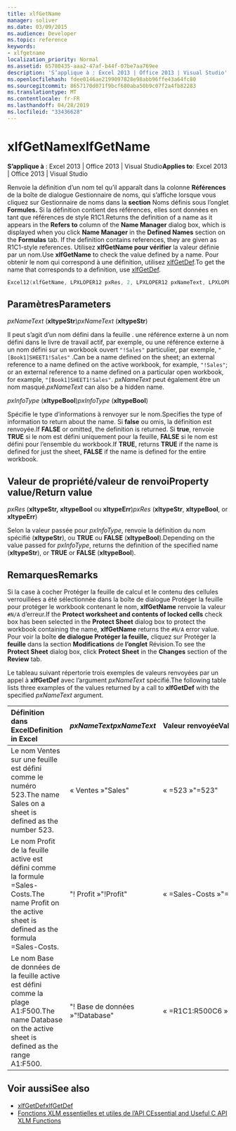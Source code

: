 ```yaml
---
title: xlfGetName
manager: soliver
ms.date: 03/09/2015
ms.audience: Developer
ms.topic: reference
keywords:
- xlfgetname
localization_priority: Normal
ms.assetid: 65780435-aaa2-47af-b44f-07be7aa769ee
description: 'S’applique à : Excel 2013 | Office 2013 | Visual Studio'
ms.openlocfilehash: fdee0146ae2199097828e98abb96ffe43a64fc80
ms.sourcegitcommit: 8657170d071f9bcf680aba50b9c07f2a4fb82283
ms.translationtype: MT
ms.contentlocale: fr-FR
ms.lasthandoff: 04/28/2019
ms.locfileid: "33436628"
---
```

# <a name="xlfgetname"></a><span data-ttu-id="d9483-104">xlfGetName</span><span class="sxs-lookup"><span data-stu-id="d9483-104">xlfGetName</span></span>

<span data-ttu-id="d9483-105">**S’applique à** : Excel 2013 | Office 2013 | Visual Studio</span><span class="sxs-lookup"><span data-stu-id="d9483-105">**Applies to**: Excel 2013 | Office 2013 | Visual Studio</span></span> 
  
<span data-ttu-id="d9483-106">Renvoie la définition d’un nom tel qu’il  apparaît dans la colonne **Références**  de la boîte de dialogue Gestionnaire de noms, qui s’affiche lorsque vous cliquez sur Gestionnaire de noms dans la **section** Noms définis sous l’onglet **Formules.** Si la définition contient des références, elles sont données en tant que références de style R1C1.</span><span class="sxs-lookup"><span data-stu-id="d9483-106">Returns the definition of a name as it appears in the **Refers to** column of the **Name Manager** dialog box, which is displayed when you click **Name Manager** in the **Defined Names** section on the **Formulas** tab. If the definition contains references, they are given as R1C1-style references.</span></span> <span data-ttu-id="d9483-107">Utilisez **xlfGetName pour vérifier** la valeur définie par un nom.</span><span class="sxs-lookup"><span data-stu-id="d9483-107">Use **xlfGetName** to check the value defined by a name.</span></span> <span data-ttu-id="d9483-108">Pour obtenir le nom qui correspond à une définition, utilisez [xlfGetDef](xlfgetdef.md).</span><span class="sxs-lookup"><span data-stu-id="d9483-108">To get the name that corresponds to a definition, use [xlfGetDef](xlfgetdef.md).</span></span>
  
```cpp
Excel12(xlfGetName, LPXLOPER12 pxRes, 2, LPXLOPER12 pxNameText, LPXLOPER12 pxInfoType);
```

## <a name="parameters"></a><span data-ttu-id="d9483-109">Paramètres</span><span class="sxs-lookup"><span data-stu-id="d9483-109">Parameters</span></span>

<span data-ttu-id="d9483-110">_pxNameText_ (**xltypeStr**)</span><span class="sxs-lookup"><span data-stu-id="d9483-110">_pxNameText_ (**xltypeStr**)</span></span>
  
<span data-ttu-id="d9483-111">Il peut s’agit d’un nom défini dans la feuille . une référence externe à un nom défini dans le livre de travail actif, par exemple, ou une référence externe à un nom défini sur un workbook ouvert  `"!Sales"` particulier, par exemple,  `"[Book1]SHEET1!Sales"` .</span><span class="sxs-lookup"><span data-stu-id="d9483-111">Can be a name defined on the sheet; an external reference to a name defined on the active workbook, for example,  `"!Sales"`; or an external reference to a name defined on a particular open workbook, for example,  `"[Book1]SHEET1!Sales"`.</span></span>  <span data-ttu-id="d9483-112">_pxNameText_ peut également être un nom masqué.</span><span class="sxs-lookup"><span data-stu-id="d9483-112">_pxNameText_ can also be a hidden name.</span></span> 
  
<span data-ttu-id="d9483-113">_pxInfoType_ (**xltypeBool**)</span><span class="sxs-lookup"><span data-stu-id="d9483-113">_pxInfoType_ (**xltypeBool**)</span></span>
  
<span data-ttu-id="d9483-114">Spécifie le type d’informations à renvoyer sur le nom.</span><span class="sxs-lookup"><span data-stu-id="d9483-114">Specifies the type of information to return about the name.</span></span> <span data-ttu-id="d9483-115">Si **false** ou omis, la définition est renvoyée.</span><span class="sxs-lookup"><span data-stu-id="d9483-115">If **FALSE** or omitted, the definition is returned.</span></span> <span data-ttu-id="d9483-116">Si **true**, renvoie **TRUE** si le nom est défini uniquement pour la feuille, **FALSE** si le nom est défini pour l’ensemble du workbook.</span><span class="sxs-lookup"><span data-stu-id="d9483-116">If **TRUE**, returns **TRUE** if the name is defined for just the sheet, **FALSE** if the name is defined for the entire workbook.</span></span> 
  
## <a name="property-valuereturn-value"></a><span data-ttu-id="d9483-117">Valeur de propriété/valeur de renvoi</span><span class="sxs-lookup"><span data-stu-id="d9483-117">Property value/Return value</span></span>

<span data-ttu-id="d9483-118">_pxRes_ (**xltypeStr,** **xltypeBool** ou **xltypeErr**)</span><span class="sxs-lookup"><span data-stu-id="d9483-118">_pxRes_ (**xltypeStr**, **xltypeBool**, or **xltypeErr**)</span></span>
  
<span data-ttu-id="d9483-119">Selon la valeur passée pour  _pxInfoType_, renvoie la définition du nom spécifié (**xltypeStr**), ou **TRUE** ou **FALSE** (**xltypeBool**).</span><span class="sxs-lookup"><span data-stu-id="d9483-119">Depending on the value passed for  _pxInfoType_, returns the definition of the specified name (**xltypeStr**), or **TRUE** or **FALSE** (**xltypeBool**).</span></span>
  
## <a name="remarks"></a><span data-ttu-id="d9483-120">Remarques</span><span class="sxs-lookup"><span data-stu-id="d9483-120">Remarks</span></span>

<span data-ttu-id="d9483-121">Si  la case à cocher Protéger la feuille de  calcul et le contenu des cellules verrouillées a été sélectionnée dans la boîte de dialogue Protéger la feuille pour protéger le workbook contenant le nom, **xlfGetName** renvoie la valeur `#N/A` d’erreur.</span><span class="sxs-lookup"><span data-stu-id="d9483-121">If the **Protect worksheet and contents of locked cells** check box has been selected in the **Protect Sheet** dialog box to protect the workbook containing the name, **xlfGetName** returns the  `#N/A` error value.</span></span> <span data-ttu-id="d9483-122">Pour voir la boîte **de dialogue Protéger la feuille,** cliquez sur Protéger la **feuille** dans la section **Modifications** de **l’onglet** Révision.</span><span class="sxs-lookup"><span data-stu-id="d9483-122">To see the **Protect Sheet** dialog box, click **Protect Sheet** in the **Changes** section of the **Review** tab.</span></span> 
  
<span data-ttu-id="d9483-123">Le tableau suivant répertorie trois exemples de valeurs renvoyées par un appel à **xlfGetDef** avec l’argument  _pxNameText_ spécifié.</span><span class="sxs-lookup"><span data-stu-id="d9483-123">The following table lists three examples of the values returned by a call to **xlfGetDef** with the specified  _pxNameText_ argument.</span></span> 
  
|<span data-ttu-id="d9483-124">**Définition dans Excel**</span><span class="sxs-lookup"><span data-stu-id="d9483-124">**Definition in Excel**</span></span>|<span data-ttu-id="d9483-125">**_pxNameText_**</span><span class="sxs-lookup"><span data-stu-id="d9483-125">**_pxNameText_**</span></span>|<span data-ttu-id="d9483-126">**Valeur renvoyée**</span><span class="sxs-lookup"><span data-stu-id="d9483-126">**Value Returned**</span></span>|
|:-----|:-----|:-----|
|<span data-ttu-id="d9483-127">Le nom Ventes sur une feuille est défini comme le numéro 523.</span><span class="sxs-lookup"><span data-stu-id="d9483-127">The name Sales on a sheet is defined as the number 523.</span></span>  <br/> |<span data-ttu-id="d9483-128">« Ventes »</span><span class="sxs-lookup"><span data-stu-id="d9483-128">"Sales"</span></span>  <br/> |<span data-ttu-id="d9483-129">« =523 »</span><span class="sxs-lookup"><span data-stu-id="d9483-129">"=523"</span></span>  <br/> |
|<span data-ttu-id="d9483-130">Le nom Profit de la feuille active est défini comme la formule =Sales-Costs.</span><span class="sxs-lookup"><span data-stu-id="d9483-130">The name Profit on the active sheet is defined as the formula =Sales-Costs.</span></span>  <br/> |<span data-ttu-id="d9483-131">"! Profit »</span><span class="sxs-lookup"><span data-stu-id="d9483-131">"!Profit"</span></span>  <br/> |<span data-ttu-id="d9483-132">« =Sales-Costs »</span><span class="sxs-lookup"><span data-stu-id="d9483-132">"=Sales-Costs"</span></span>  <br/> |
|<span data-ttu-id="d9483-133">Le nom Base de données de la feuille active est défini comme la plage A1:F500.</span><span class="sxs-lookup"><span data-stu-id="d9483-133">The name Database on the active sheet is defined as the range A1:F500.</span></span>  <br/> |<span data-ttu-id="d9483-134">"! Base de données »</span><span class="sxs-lookup"><span data-stu-id="d9483-134">"!Database"</span></span>  <br/> |<span data-ttu-id="d9483-135">« =R1C1:R500C6 »</span><span class="sxs-lookup"><span data-stu-id="d9483-135">"=R1C1:R500C6"</span></span>  <br/> |
   
## <a name="see-also"></a><span data-ttu-id="d9483-136">Voir aussi</span><span class="sxs-lookup"><span data-stu-id="d9483-136">See also</span></span>

- [<span data-ttu-id="d9483-137">xlfGetDef</span><span class="sxs-lookup"><span data-stu-id="d9483-137">xlfGetDef</span></span>](xlfgetdef.md)
- [<span data-ttu-id="d9483-138">Fonctions XLM essentielles et utiles de l’API C</span><span class="sxs-lookup"><span data-stu-id="d9483-138">Essential and Useful C API XLM Functions</span></span>](essential-and-useful-c-api-xlm-functions.md)

